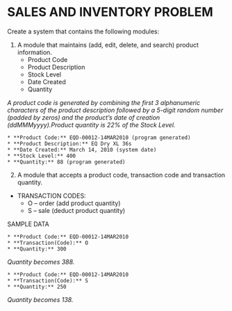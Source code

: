 SALES AND INVENTORY PROBLEM
===========================

Create a system that contains the following modules:

1. A module that maintains (add, edit, delete, and search) product information.
    * Product Code
    * Product Description
    * Stock Level
    * Date Created
    * Quantity

*A product code is generated by combining the first 3 alphanumeric characters of the product description followed by a 5-digit random number (padded by zeros) and the product’s date of creation (ddMMMyyyy).Product quantity is 22% of the Stock Level.*

    * **Product Code:** EQD-00012-14MAR2010 (program generated)
    * **Product Description:** EQ Dry XL 36s
    * **Date Created:** March 14, 2010 (system date)
    * **Stock Level:** 400
    * **Quantity:** 88 (program generated)

2. A module that accepts a product code, transaction code and transaction quantity.

* TRANSACTION CODES:
    * O – order (add product quantity)
    * S – sale (deduct product quantity)

SAMPLE DATA

    * **Product Code:** EQD-00012-14MAR2010
    * **Transaction(Code):** O
    * **Quantity:** 300

*Quantity becomes 388.*

    * **Product Code:** EQD-00012-14MAR2010
    * **Transaction(Code):** S
    * **Quantity:** 250

*Quantity becomes 138.*